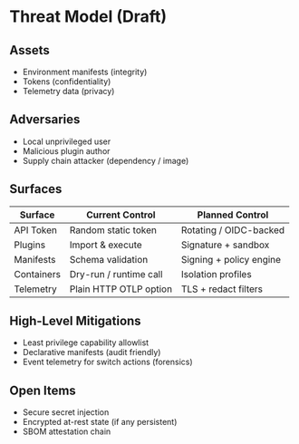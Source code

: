 # Threat Model (Draft)

## Assets

- Environment manifests (integrity)
- Tokens (confidentiality)
- Telemetry data (privacy)

## Adversaries

- Local unprivileged user
- Malicious plugin author
- Supply chain attacker (dependency / image)

## Surfaces

| Surface | Current Control | Planned Control |
|---------|-----------------|-----------------|
| API Token | Random static token | Rotating / OIDC-backed |
| Plugins | Import & execute | Signature + sandbox |
| Manifests | Schema validation | Signing + policy engine |
| Containers | Dry-run / runtime call | Isolation profiles |
| Telemetry | Plain HTTP OTLP option | TLS + redact filters |

## High-Level Mitigations

- Least privilege capability allowlist
- Declarative manifests (audit friendly)
- Event telemetry for switch actions (forensics)

## Open Items

- Secure secret injection
- Encrypted at-rest state (if any persistent)
- SBOM attestation chain
